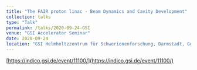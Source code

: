 ```yaml
---
title: "The FAIR proton linac - Beam Dynamics and Cavity Development"
collection: talks
type: "Talk"
permalink: /talks/2020-09-24-GSI
venue: "GSI Accelerator Seminar"
date: 2020-09-24
location: "GSI Helmholtzzentrum für Schwerionenforschung, Darmstadt, Germany"
---
```


[https://indico.gsi.de/event/11100/](https://indico.gsi.de/event/11100/)
